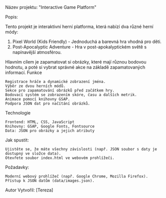 Název projektu: "Interactive Game Platform"

Popis:

Tento projekt je interaktivní herní platforma, která nabízí dva různé herní módy:

1. Pixel World (Kids Friendly) - Jednoduchá a barevná hra vhodná pro děti.
2. Post-Apocalyptic Adventure - Hra v post-apokalyptickém světě s napínavější atmosférou.

Hlavním cílem je zapamatovat si obrázky, které mají různou bodovou hodnotu, a poté si vybrat správné akce na základě zapamatovaných informací.
Funkce

    Registrace hráče a dynamické zobrazení jména.
    Výběr ze dvou herních módů.
    Sekce pro zapamatování obrázků před začátkem hry.
    Bodovací systém se zobrazením skóre, času a dalších metrik.
    Animace pomocí knihovny GSAP.
    Podpora JSON dat pro načítání obrázků.

Technologie

    Frontend: HTML, CSS, JavaScript
    Knihovny: GSAP, Google Fonts, Fontsource
    Data: JSON pro obrázky a jejich atributy

Jak spustit:

    Ujistěte se, že máte všechny závislosti (např. JSON soubor s daty je dostupný ve složce data).
    Otevřete soubor index.html ve webovém prohlížeči.

Požadavky:

    Moderní webový prohlížeč (např. Google Chrome, Mozilla Firefox).
    Přístup k JSON datům (data/images.json).


Autor
Vytvořil: [Tereza]